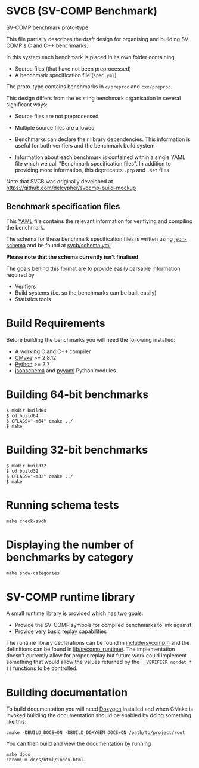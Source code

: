 # SVCB (SV-COMP Benchmark)

SV-COMP benchmark proto-type

This file partially describes the draft design for organising and building
SV-COMP's C and C++ benchmarks.

In this system each benchmark is placed in its own folder containing

* Source files (that have not been preprocessed)
* A benchmark specification file (``spec.yml``)

The proto-type contains benchmarks in ``c/preproc`` and ``cxx/preproc``.

This design differs from the existing benchmark organisation in several significant ways:

* Source files are not preprocessed

* Multiple source files are allowed

* Benchmarks can declare their library dependencies. This information is useful for both
  verifiers and the benchmark build system

* Information about each benchmark is contained within a single YAML file which we call
  "Benchmark specification files". In addition to providing more information, this deprecates
  ``.prp`` and ``.set`` files.

Note that SVCB was originally developed at https://github.com/delcypher/svcomp-build-mockup

## Benchmark specification files

This [YAML](http://www.yaml.org/) file contains the relevant information for
verifiying and compiling the benchmark.

The schema for these benchmark specification files is written using
[json-schema](http://json-schema.org/) and be found at
[svcb/schema.yml](svcb/schema.yml).

**Please note that the schema currently isn't finalised.**

The goals behind this format are to provide easily parsable information required by

* Verifiers
* Build systems (i.e. so the benchmarks can be built easily)
* Statistics tools

# Build Requirements

Before building the benchmarks you will need the following installed:

* A working C and C++ compiler
* [CMake](https://cmake.org/) >= 2.8.12
* [Python](https://www.python.org/) >= 2.7
* [jsonschema](https://pypi.python.org/pypi/jsonschema) and [pyyaml](https://pypi.python.org/pypi/PyYAML) Python modules

# Building 64-bit benchmarks

```
$ mkdir build64
$ cd build64
$ CFLAGS="-m64" cmake ../
$ make
```

# Building 32-bit benchmarks

```
$ mkdir build32
$ cd build32
$ CFLAGS="-m32" cmake ../
$ make
```

# Running schema tests

```
make check-svcb
```

# Displaying the number of benchmarks by category

```
make show-categories
```

# SV-COMP runtime library

A small runtime library is provided which has two goals:

* Provide the SV-COMP symbols for compiled benchmarks to link against
* Provide very basic replay capabilities

The runtime library declarations can be found in
[include/svcomp.h](include/svcomp.h) and the definitions can be found in
[lib/svcomp_runtime/](lib/svcomp_runtime). The implementation doesn't currently
allow for proper replay but future work could implement something that would
allow the values returned by the ``__VERIFIER_nondet_*()`` functions to be
controlled.

# Building documentation

To build documentation you will need [Doxygen](www.doxygen.org) installed and when CMake is invoked
building the documentation should be enabled by doing something like this:

```
cmake -DBUILD_DOCS=ON -DBUILD_DOXYGEN_DOCS=ON /path/to/project/root
```

You can then build and view the documentation by running


```
make docs
chromium docs/html/index.html
```
